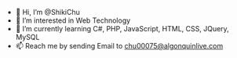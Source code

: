 - 👋 Hi, I’m @ShikiChu
- 👀 I’m interested in Web Technology
- 🌱 I’m currently learning C#, PHP, JavaScript, HTML, CSS, JQuery, MySQL
- 📫 Reach me by sending Email to chu00075@algonquinlive.com

<!---
ShikiChu/ShikiChu is a ✨ special ✨ repository because its `README.md` (this file) appears on your GitHub profile.
You can click the Preview link to take a look at your changes.
--->
